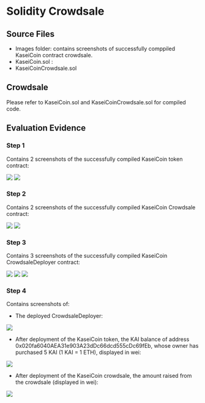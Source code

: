 # Solidity Crowdsale 

## Source Files
* Images folder: contains screenshots of successfully comppiled KaseiCoin contract crowdsale. 
* KaseiCoin.sol : 
* KaseiCoinCrowdsale.sol

## Crowdsale
Please refer to KaseiCoin.sol and KaseiCoinCrowdsale.sol for compiled code. 


## Evaluation Evidence 
### Step 1 
Contains 2 screenshots of the successfully compiled KaseiCoin token contract: 

<img src= https://github.com/albakomito/Unit_21_Homework_Assignment/blob/main/Images/KaseiCoinToken_01.png>
<img src= https://github.com/albakomito/Unit_21_Homework_Assignment/blob/main/Images/KaseiCoinToken_02.png>

### Step 2 
Contains 2 screenshots of the successfully compiled KaseiCoin Crowdsale contract: 

<img src= https://github.com/albakomito/Unit_21_Homework_Assignment/blob/main/Images/KaseiCoinCrowdsale_01.png>
<img src= https://github.com/albakomito/Unit_21_Homework_Assignment/blob/main/Images/KaseiCoinCrowdsale_02.png>


### Step 3 
Contains 3 screenshots of the successfully compiled KaseiCoin CrowdsaleDeployer contract: 

<img src= https://github.com/albakomito/Unit_21_Homework_Assignment/blob/main/Images/KaseiCoinCrowdsaleDeployer_01.png>
<img src= https://github.com/albakomito/Unit_21_Homework_Assignment/blob/main/Images/KaseiCoinCrowdsaleDeployer_02.png>
<img src= https://github.com/albakomito/Unit_21_Homework_Assignment/blob/main/Images/KaseiCoinCrowdsaleDeployer_03.png>

### Step 4
Contains screenshots of:

* The deployed CrowdsaleDeployer: 

<img src= https://github.com/albakomito/Unit_21_Homework_Assignment/blob/main/Images/KaseiCoinCrowdsaleDeployer.png>

* After deployment of the KaseiCoin token, the KAI balance of address 0x020fa6040AEA31e903A23dDc66dcd555cDc69fEb, whose owner has purchased 5 KAI (1 KAI = 1 ETH), displayed in wei: 

<img src= https://github.com/albakomito/Unit_21_Homework_Assignment/blob/main/Images/KaseiCoin_token_balance.png>

* After deployment of the KaseiCoin crowdsale, the amount raised from the crowdsale (displayed in wei): 

<img src= https://github.com/albakomito/Unit_21_Homework_Assignment/blob/main/Images/KaseiCoinCrowdsale_raised.png>

